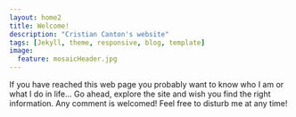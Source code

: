 ```yaml
---
layout: home2
title: Welcome!
description: "Cristian Canton's website"
tags: [Jekyll, theme, responsive, blog, template]
image:
  feature: mosaicHeader.jpg
---
```


<section>
If you have reached this web page you probably want to know who I am or what I do in life... Go ahead, explore the site and wish you find the right information. Any comment is welcomed! Feel free to disturb me at any time!
</section>




